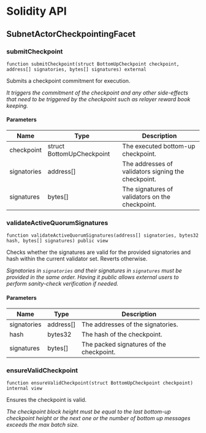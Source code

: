 # Solidity API

## SubnetActorCheckpointingFacet

### submitCheckpoint

```solidity
function submitCheckpoint(struct BottomUpCheckpoint checkpoint, address[] signatories, bytes[] signatures) external
```

Submits a checkpoint commitment for execution.

_It triggers the commitment of the checkpoint and any other side-effects that
        need to be triggered by the checkpoint such as relayer reward book keeping._

#### Parameters

| Name | Type | Description |
| ---- | ---- | ----------- |
| checkpoint | struct BottomUpCheckpoint | The executed bottom-up checkpoint. |
| signatories | address[] | The addresses of validators signing the checkpoint. |
| signatures | bytes[] | The signatures of validators on the checkpoint. |

### validateActiveQuorumSignatures

```solidity
function validateActiveQuorumSignatures(address[] signatories, bytes32 hash, bytes[] signatures) public view
```

Checks whether the signatures are valid for the provided signatories and hash within the current validator set.
        Reverts otherwise.

_Signatories in `signatories` and their signatures in `signatures` must be provided in the same order.
      Having it public allows external users to perform sanity-check verification if needed._

#### Parameters

| Name | Type | Description |
| ---- | ---- | ----------- |
| signatories | address[] | The addresses of the signatories. |
| hash | bytes32 | The hash of the checkpoint. |
| signatures | bytes[] | The packed signatures of the checkpoint. |

### ensureValidCheckpoint

```solidity
function ensureValidCheckpoint(struct BottomUpCheckpoint checkpoint) internal view
```

Ensures the checkpoint is valid.

_The checkpoint block height must be equal to the last bottom-up checkpoint height or
the next one or the number of bottom up messages exceeds the max batch size._

